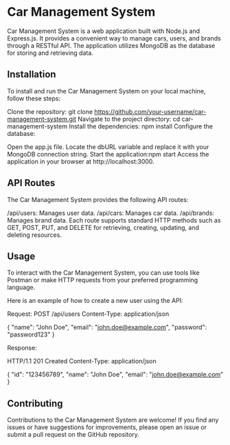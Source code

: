 # Car Management System
Car Management System is a web application built with Node.js and Express.js. It provides a convenient way to manage cars, users, and brands through a RESTful API. The application utilizes MongoDB as the database for storing and retrieving data.

## Installation
To install and run the Car Management System on your local machine, follow these steps:

Clone the repository:
git clone https://github.com/your-username/car-management-system.git
Navigate to the project directory: 
cd car-management-system
Install the dependencies:
npm install
Configure the database:

Open the app.js file.
Locate the dbURL variable and replace it with your MongoDB connection string.
Start the application:npm start
Access the application in your browser at http://localhost:3000.
## API Routes
The Car Management System provides the following API routes:

/api/users: Manages user data.
/api/cars: Manages car data.
/api/brands: Manages brand data.
Each route supports standard HTTP methods such as GET, POST, PUT, and DELETE for retrieving, creating, updating, and deleting resources.

## Usage
To interact with the Car Management System, you can use tools like Postman or make HTTP requests from your preferred programming language.

Here is an example of how to create a new user using the API:

Request:
POST /api/users
Content-Type: application/json

{
  "name": "John Doe",
  "email": "john.doe@example.com",
  "password": "password123"
}


Response:

HTTP/1.1 201 Created
Content-Type: application/json

{
  "id": "123456789",
  "name": "John Doe",
  "email": "john.doe@example.com"
}
## Contributing
Contributions to the Car Management System are welcome! If you find any issues or have suggestions for improvements, please open an issue or submit a pull request on the GitHub repository.
